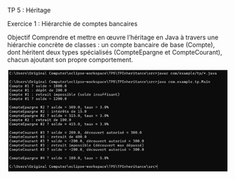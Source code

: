 TP 5 : Héritage

Exercice 1 : Hiérarchie de comptes bancaires

Objectif
Comprendre et mettre en œuvre l’héritage en Java à travers une hiérarchie concrète de classes : un compte bancaire de base (Compte), dont héritent deux types spécialisés (CompteEpargne et CompteCourant), chacun ajoutant son propre comportement.

![exercice1](../capture/exercice1.png)